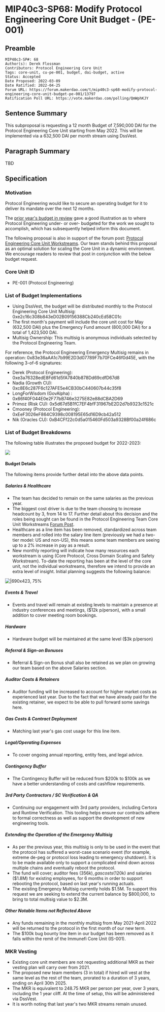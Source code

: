 # MIP40c3-SP68: Modify Protocol Engineering Core Unit Budget - (PE-001)

## Preamble

```
MIP40c3-SP#: 68
Author(s): Derek Flossman
Contributors: Protocol Engineering Core Unit
Tags: core-unit, cu-pe-001, budget, dai-budget, active
Status: Accepted
Date Proposed: 2022-03-09
Date Ratified: 2022-04-25
Forum URL: https://forum.makerdao.com/t/mip40c3-sp68-modify-protocol-engineering-core-unit-budget-pe-001/13797
Ratification Poll URL: https://vote.makerdao.com/polling/QmWphKJY
```

## Sentence Summary

This subproposal is requesting a 12 month Budget of 7,590,000 DAI for the Protocol Engineering Core Unit starting from May 2022. This will be implemented via a 632,500 DAI per month stream using DssVest.

## Paragraph Summary

TBD

## Specification

### Motivation

Protocol Engineering would like to secure an operating budget for it to deliver its mandate over the next 12 months.

The [prior year's budget in review](https://forum.makerdao.com/t/pecu-2021-2022-financial-year-in-review/13793) gave a good illustration as to where Protocol Engineering under- or over- budgeted for the work we sought to accomplish, which has subsequently helped inform this document.

The following proposal is also in support of the forum post: [Protocol Engineering Core Unit Workstreams](https://forum.makerdao.com/t/protocol-engineering-core-unit-workstreams/13795). Our team stands behind this proposal as an optimal solution for scaling the Core Unit in a dynamic environment. We encourage readers to review that post in conjunction with the below budget request.

### Core Unit ID

- PE-001 (Protocol Engineering)

### List of Budget Implementations

* Using DssVest, the budget will be distributed monthly to the Protocol Engineering Core Unit Multisig: 0xe2c16c308b843eD02B09156388Cb240cEd58C01c
* The first month's payment will include the core unit cost for May (632,500 DAI) plus the Emergency Fund amount (800,000 DAI) for a total of 1,423,500 DAI.
* Multisig Ownership: This multisig is anonymous individuals selected by the Protocol Engineering Team.

For reference, the Protocol Engineering Emergency Multisig remains in operation: 0x83e36aAA1c7b99E2D3d07789F7b70FCe46f0d45E, with the following 3-of-6 signatures:

* Derek (Protocol Engineering): 0xe3a76328edE8Fd61d5fA7840b878Dd69cdfD67d8
* Nadia (Growth CU): 0xc8E6c287F6c127AFE5e4CB30bC440607b44c35f8
* LongForWisdom (GovAlpha) : 0x66f40F044E0e2F77bB746e3275E82e88dCBA2D69
* Primoz (Risk CU): 0x5d67d5B1fC7EF4bfF31967bE2D2d7b9323c1521c
* Cmooney (Protocol Engineering): 0xEeF3026eF864C9398c008195E65d16D9cb42a512
* Nik (Oracles CU): 0xB4CFf22c0d5a015460Fd503a9328Bf00a24f686c


### List of Budget Breakdowns

The following table illustrates the proposed budget for 2022-2023:

![](https://github.com/makerdao/mips/blob/master/MIP40/MIP40c3-Subproposals/supporting_materials/MIP40c3-SP68/breakdown.png)

#### Budget Details

The following items provide further detail into the above data points.

##### Salaries & Healthcare

* The team has decided to remain on the same salaries as the previous year.
* The biggest cost driver is due to the team choosing to increase headcount by 3, from 14 to 17. Further detail about this decision and the roles being sought can be found in the  Protocol Engineering Team Core Unit Workstreams [Forum Post](https://forum.makerdao.com/t/protocol-engineering-core-unit-workstreams/13795).
* Healthcare as a line item has been removed, standardized across team members and rolled into the salary line item (previously we had a two-tier model: US and non-US), this means some team members are seeing up to a 2% increase in pay as a result.
* New monthly reporting will indicate how many resources each workstream is using (Core Protocol, Cross Domain Scaling and Safety Workstream). To-date the reporting has been at the level of the core unit, not the individual workstreams, therefore we intend to provide an extra level of insight. Initial planning suggests the following balance:

![|690x423, 75%](https://github.com/makerdao/mips/blob/master/MIP40/MIP40c3-Subproposals/supporting_materials/MIP40c3-SP68/pie.png)

##### Events & Travel

* Events and travel will remain at existing levels to maintain a presence at industry conferences and meetings, ($12k p/person), with a small addition to cover meeting room bookings.

##### Hardware

* Hardware budget will be maintained at the same level ($3k p/person)

##### Referral & Sign-on Bonuses

* Referral & Sign-on Bonus shall also be retained as we plan on growing our team based on the above Salaries section.

##### Auditor Costs & Retainers

* Auditor funding will be increased to account for higher market costs as experienced last year. Due to the fact that we have already paid for the existing retainer, we expect to be able to pull forward some savings here.

##### Gas Costs & Contract Deployment

* Matching last year's gas cost usage for this line item.

##### Legal/Operating Expenses

* To cover ongoing annual reporting, entity fees, and legal advice.

##### Contingency Buffer

* The Contingency Buffer will be reduced from $200k to $100k as we have a better understanding of costs and cashflow requirements.

##### 3rd Party Contractors / SC Verification & QA

* Continuing our engagement with 3rd party providers, including Certora and Runtime Verification. This tooling helps ensure our contracts adhere to formal correctness as well as support the development of new engineering tools.

##### Extending the Operation of the Emergency Multisig

* As per the previous year, this multisig is only to be used in the event that the protocol has suffered a worst-case scenario event (for example, extreme de-peg or protocol loss leading to emergency shutdown). It is to be made available only to support a complicated wind down across multiple chains and eventually reboot the protocol.
* The fund will cover; auditor fees ($356k), gas costs ($120k) and salaries ($1.8M) for existing employees, for 6 months in order to support rebooting the protocol, based on last year's running actuals.
* The existing Emergency Multisig currently holds $1.5M. To support this request we are seeking to extend the current balance by $800,000, to bring to total multisig value to $2.3M.

##### Other Notable Items not Reflected Above

* Any funds remaining in the monthly multisig from May 2021-April 2022 will be returned to the protocol in the first month of our new term.
* The $100k bug bounty line item in our budget has been removed as it falls within the remit of the Immunefi Core Unit (IS-001).

### MKR Vesting

* Existing core unit members are not requesting additional MKR as their vesting plan will carry over from 2021.
* The proposed new team members (3 in total) if hired will vest at the same level as the rest of the team, prorated to a duration of 3 years, ending on April 30th 2025.
* The MKR is equivalent to 248.75 MKR per person per year, over 3 years, including the 1 year cliff. At the time of setup, this will be administered via DssVest.
* It is worth noting that last year's two MKR streams remain unused.

